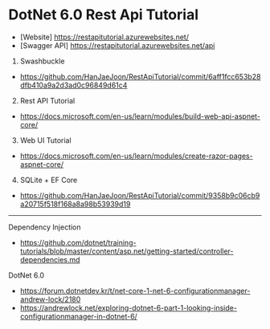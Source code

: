 # DotNet 6.0 Rest Api Tutorial
- [Website] https://restapitutorial.azurewebsites.net/
- [Swagger API] https://restapitutorial.azurewebsites.net/api

1. Swashbuckle
- https://github.com/HanJaeJoon/RestApiTutorial/commit/6aff1fcc653b28dfb410a9a2d3ad0c96849d61c4

2. Rest API Tutorial
- https://docs.microsoft.com/en-us/learn/modules/build-web-api-aspnet-core/

3. Web UI Tutorial
- https://docs.microsoft.com/en-us/learn/modules/create-razor-pages-aspnet-core/

4. SQLite + EF Core
- https://github.com/HanJaeJoon/RestApiTutorial/commit/9358b9c06cb9a20715f518f168a8a98b53939d19

---

Dependency Injection
- https://github.com/dotnet/training-tutorials/blob/master/content/asp.net/getting-started/controller-dependencies.md

DotNet 6.0
- https://forum.dotnetdev.kr/t/net-core-1-net-6-configurationmanager-andrew-lock/2180
- https://andrewlock.net/exploring-dotnet-6-part-1-looking-inside-configurationmanager-in-dotnet-6/
